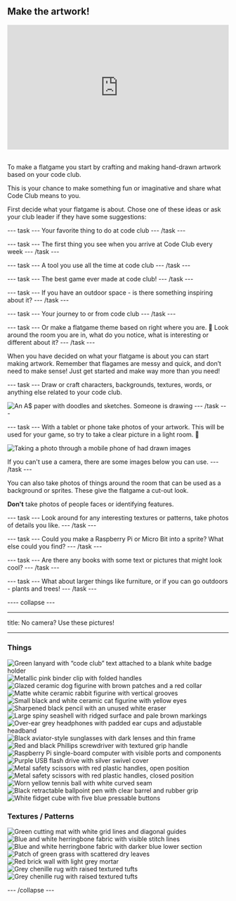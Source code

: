 ## Make the artwork!

<html>
<div style="position: relative; overflow: hidden; padding-top: 56.25%;">
<iframe style="position: absolute; top: 0; left: 0; right: 0; width: 100%; height: 100%; border: none;" src="https://www.youtube.com/embed/D0fkT2GK1ao?rel=0&cc_load_policy=1" allowfullscreen allow="accelerometer; autoplay; clipboard-write; encrypted-media; gyroscope; picture-in-picture; web-share">
</iframe>
</div><br>
</html>

To make a flatgame you start by crafting and making hand-drawn artwork based on your code club.

This is your chance to make something fun or imaginative and share what Code Club means to you.

First decide what your flatgame is about. Chose one of these ideas or ask your club leader if they have some suggestions:

--- task ---
Your favorite thing to do at code club
--- /task ---

--- task ---
The first thing you see when you arrive at Code Club every week
--- /task ---

--- task ---
A tool you use all the time at code club
--- /task ---

--- task ---
The best game ever made at code club!
--- /task ---

--- task ---
If you have an outdoor space - is there something inspiring about it? 
--- /task ---

--- task ---
Your journey to or from code club
--- /task ---

--- task ---
Or make a flatgame theme based on right where you are. 👀 Look around the room you are in, what do you notice, what is interesting or different about it? 
--- /task ---

When you have decided on what your flatgame is about you can start making artwork. Remember that flagames are messy and quick, and don’t need to make sense! Just get started and make way more than you need!

--- task ---
Draw or craft characters, backgrounds, textures, words, or anything else related to your code club. 

![An A$ paper with doodles and sketches. Someone is drawing](images/drawing.png)
--- /task ---

--- task ---
With a tablet or phone take photos of your artwork. This will be used for your game, so try to take a clear picture in a light room. 📸

![Taking a photo through a mobile phone of had drawn images](images/photo.png)

If you can't use a camera, there are some images below you can use.
--- /task ---

You can also take photos of things around the room that can be used as a background or sprites. These give the flatgame a cut-out look.

**Don't** take photos of people faces or identifying features.

--- task ---
Look around for any interesting textures or patterns, take photos of details you like. 
--- /task ---

--- task ---
Could you make a Raspberry Pi or Micro Bit into a sprite? What else could you find?
--- /task ---

--- task ---
Are there any books with some text or pictures that might look cool?
--- /task ---

--- task ---
What about larger things like furniture, or if you can go outdoors - plants and trees!
--- /task ---

---- collapse ---

---

title: No camera? Use these pictures!

---

### Things
![Green lanyard with “code club” text attached to a blank white badge holder](images/badge.png)  
![Metallic pink binder clip with folded handles](images/clip.png)  
![Glazed ceramic dog figurine with brown patches and a red collar](images/dog.png)  
![Matte white ceramic rabbit figurine with vertical grooves](images/rabbit.png)  
![Small black and white ceramic cat figurine with yellow eyes](images/cat.png)  
![Sharpened black pencil with an unused white eraser](images/pencil.png)  
![Large spiny seashell with ridged surface and pale brown markings](images/seashell.png)  
![Over-ear grey headphones with padded ear cups and adjustable headband](images/headphones.png)  
![Black aviator-style sunglasses with dark lenses and thin frame](images/sunglasses.png)  
![Red and black Phillips screwdriver with textured grip handle](images/screwdriver.png)  
![Raspberry Pi single-board computer with visible ports and components](images/pi.png)  
![Purple USB flash drive with silver swivel cover](images/usb.png)  
![Metal safety scissors with red plastic handles, open position](images/scissors_open.png)  
![Metal safety scissors with red plastic handles, closed position](images/scissors_closed.png)  
![Worn yellow tennis ball with white curved seam](images/ball.png)  
![Black retractable ballpoint pen with clear barrel and rubber grip](images/pen.png)  
![White fidget cube with five blue pressable buttons](images/cube.png)  

### Textures / Patterns
![Green cutting mat with white grid lines and diagonal guides](images/mat.jpeg)  
![Blue and white herringbone fabric with visible stitch lines](images/blanket.jpeg)  
![Blue and white herringbone fabric with darker blue lower section](images/blanket2.jpeg)  
![Patch of green grass with scattered dry leaves](images/grass.jpeg)  
![Red brick wall with light grey mortar](images/bricks.jpeg)
![Grey chenille rug with raised textured tufts](images/rug.jpeg)
![Grey chenille rug with raised textured tufts](images/tiles.jpeg)

--- /collapse ---
